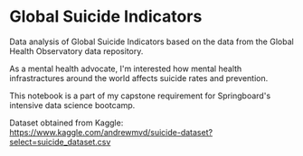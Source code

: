# Global Suicide Indicators
Data analysis of Global Suicide Indicators based on the data from the Global Health Observatory data repository.

As a mental health advocate, I'm interested how mental health infrastractures around the world affects suicide rates and prevention.

This notebook is a part of my capstone requirement for Springboard's intensive data science bootcamp.

Dataset obtained from Kaggle: https://www.kaggle.com/andrewmvd/suicide-dataset?select=suicide_dataset.csv
